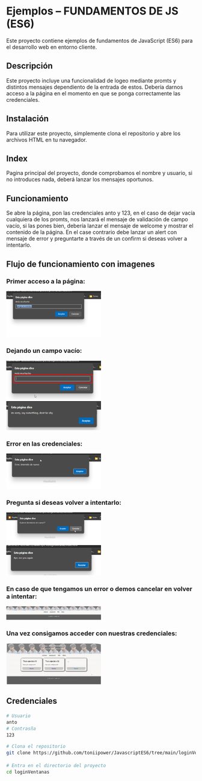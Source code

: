 # Ejemplos – FUNDAMENTOS DE JS (ES6)

Este proyecto contiene ejemplos de fundamentos de JavaScript (ES6) para el desarrollo web en entorno cliente.

## Descripción

Este proyecto incluye una funcionalidad de logeo mediante promts y distintos mensajes dependiento de la entrada de estos. Debería darnos acceso a la página en el momento en que se ponga correctamente las credenciales.

## Instalación

Para utilizar este proyecto, simplemente clona el repositorio y abre los archivos HTML en tu navegador.

## Index

Pagina principal del proyecto, donde comprobamos el nombre y usuario, si no introduces nada, deberá lanzar los mensajes oportunos.

## Funcionamiento

Se abre la página, pon las credenciales anto y 123, en el caso de dejar vacía cualquiera de los promts, nos lanzará el mensaje de validación de campo vacío, si las pones bien, debería lanzar el mensaje de welcome y mostrar el contenido de la página.
En el case contrario debe lanzar un alert con mensaje de error y preguntarte a través de un confirm si deseas volver a intentarlo.

<h2> Flujo de funcionamiento con imagenes </h2>
<h3> Primer acceso a la página: </h3>
<img src="./assets/inicio.png" alt="imagen principal de main" style="width:50%">

<h3> Dejando un campo vacío: </h3>
<img src="./assets/campoVacio.png" alt="imagen principal de main" style="width:50%">
<img src="./assets/validacionCampoVacio.png" alt="imagen principal de main" style="width:50%">

<h3> Error en las credenciales: </h3>
<img src="./assets/errorCredenciales.png" alt="imagen principal de main" style="width:50%">

<h3> Pregunta si deseas volver a intentarlo: </h3>
<img src="./assets/mensaje_confirmacion.png" alt="imagen principal de main" style="width:50%">
<img src="./assets/confirmacion_cancelada.png" alt="imagen principal de main" style="width:50%">


<h3> En caso de que tengamos un error o demos cancelar en volver a intentar: </h3>
<img src="./assets/carga_sin_contenido.png" alt="imagen principal de main" style="width:50%">

<h3> Una vez consigamos acceder con nuestras credenciales: </h3>
<img src="./assets/index.png" alt="imagen principal de main" style="width:50%">


## Credenciales

```bash
# Usuario
anto
# Contrasña
123

```


```bash
# Clona el repositorio
git clone https://github.com/toniipower/JavascriptES6/tree/main/loginVentanas

# Entra en el directorio del proyecto
cd loginVentanas

